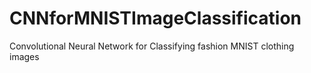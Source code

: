 # CNNforMNISTImageClassification
Convolutional Neural Network for Classifying fashion MNIST clothing images
